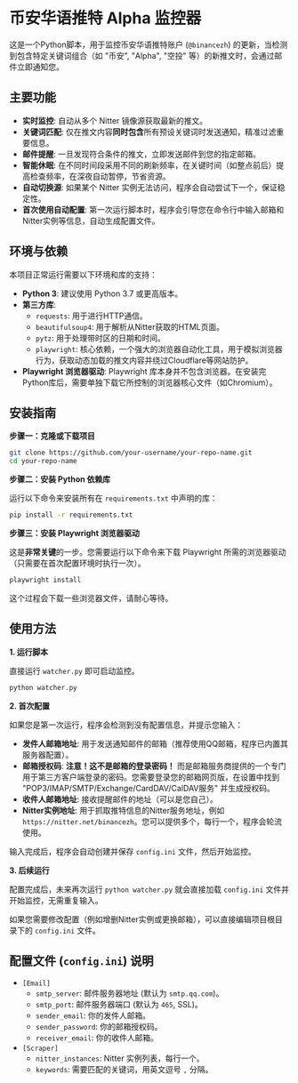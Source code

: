 # 币安华语推特 Alpha 监控器

这是一个Python脚本，用于监控币安华语推特账户 (`@binancezh`) 的更新，当检测到包含特定关键词组合（如 "币安", "Alpha", "空投" 等）的新推文时，会通过邮件立即通知您。

## 主要功能

- **实时监控**: 自动从多个 Nitter 镜像源获取最新的推文。
- **关键词匹配**: 仅在推文内容**同时包含**所有预设关键词时发送通知，精准过滤重要信息。
- **邮件提醒**: 一旦发现符合条件的推文，立即发送邮件到您的指定邮箱。
- **智能休眠**: 在不同时间段采用不同的刷新频率，在关键时间（如整点前后）提高检查频率，在深夜自动暂停，节省资源。
- **自动切换源**: 如果某个 Nitter 实例无法访问，程序会自动尝试下一个，保证稳定性。
- **首次使用自动配置**: 第一次运行脚本时，程序会引导您在命令行中输入邮箱和Nitter实例等信息，自动生成配置文件。

## 环境与依赖

本项目正常运行需要以下环境和库的支持：

*   **Python 3**: 建议使用 Python 3.7 或更高版本。
*   **第三方库**:
    *   `requests`: 用于进行HTTP通信。
    *   `beautifulsoup4`: 用于解析从Nitter获取的HTML页面。
    *   `pytz`: 用于处理带时区的日期和时间。
    *   `playwright`: 核心依赖，一个强大的浏览器自动化工具，用于模拟浏览器行为，获取动态加载的推文内容并绕过Cloudflare等网站防护。
*   **Playwright 浏览器驱动**: Playwright 库本身并不包含浏览器。在安装完Python库后，需要单独下载它所控制的浏览器核心文件（如Chromium）。

## 安装指南

**步骤一：克隆或下载项目**

```bash
git clone https://github.com/your-username/your-repo-name.git
cd your-repo-name
```

**步骤二：安装 Python 依赖库**

运行以下命令来安装所有在 `requirements.txt` 中声明的库：

```bash
pip install -r requirements.txt
```

**步骤三：安装 Playwright 浏览器驱动**

这是**非常关键**的一步。您需要运行以下命令来下载 Playwright 所需的浏览器驱动（只需要在首次配置环境时执行一次）。

```bash
playwright install
```
这个过程会下载一些浏览器文件，请耐心等待。

## 使用方法

**1. 运行脚本**

直接运行 `watcher.py` 即可启动监控。

```bash
python watcher.py
```

**2. 首次配置**

如果您是第一次运行，程序会检测到没有配置信息，并提示您输入：
- **发件人邮箱地址**: 用于发送通知邮件的邮箱（推荐使用QQ邮箱，程序已内置其服务器配置）。
- **邮箱授权码**: **注意！这不是邮箱的登录密码！** 而是邮箱服务商提供的一个专门用于第三方客户端登录的密码。您需要登录您的邮箱网页版，在设置中找到 "POP3/IMAP/SMTP/Exchange/CardDAV/CalDAV服务" 并生成授权码。
- **收件人邮箱地址**: 接收提醒邮件的地址（可以是您自己）。
- **Nitter实例地址**: 用于抓取推特信息的Nitter服务地址，例如 `https://nitter.net/binancezh`。您可以提供多个，每行一个，程序会轮流使用。

输入完成后，程序会自动创建并保存 `config.ini` 文件，然后开始监控。

**3. 后续运行**

配置完成后，未来再次运行 `python watcher.py` 就会直接加载 `config.ini` 文件并开始监控，无需重复输入。

如果您需要修改配置（例如增删Nitter实例或更换邮箱），可以直接编辑项目根目录下的 `config.ini` 文件。

## 配置文件 (`config.ini`) 说明

- `[Email]`
  - `smtp_server`: 邮件服务器地址 (默认为 `smtp.qq.com`)。
  - `smtp_port`: 邮件服务器端口 (默认为 `465`, SSL)。
  - `sender_email`: 你的发件人邮箱。
  - `sender_password`: 你的邮箱授权码。
  - `receiver_email`: 你的收件人邮箱。
- `[Scraper]`
  - `nitter_instances`: Nitter 实例列表，每行一个。
  - `keywords`: 需要匹配的关键词，用英文逗号 `,` 分隔。 